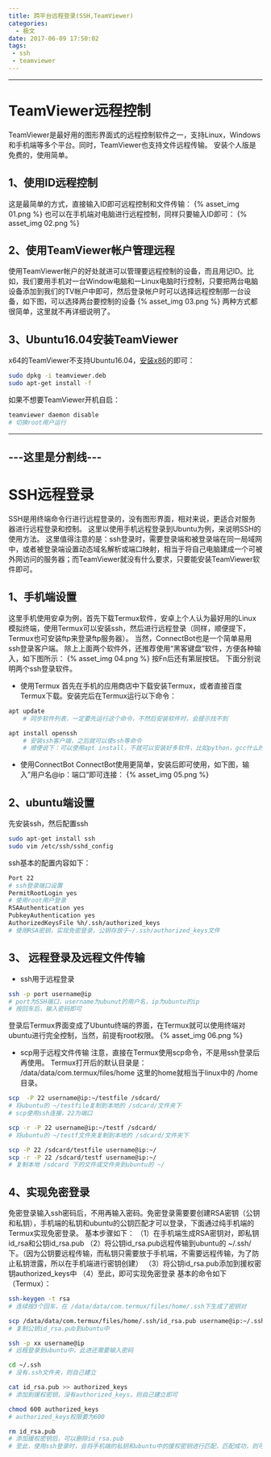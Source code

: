 ```yaml
---
title: 跨平台远程登录(SSH,TeamViewer)
categories:
  - 极文
date: 2017-06-09 17:50:02
tags:
 - ssh
 - teamviewer
---
```


---
# TeamViewer远程控制
TeamViewer是最好用的图形界面式的远程控制软件之一，支持Linux，Windows和手机端等多个平台。同时，TeamViewer也支持文件远程传输。
安装个人版是免费的，使用简单。

<!-- more -->

## 1、使用ID远程控制
这是最简单的方式，直接输入ID即可远程控制和文件传输：
{% asset_img 01.png %}
也可以在手机端对电脑进行远程控制，同样只要输入ID即可：
{% asset_img 02.png %}

## 2、使用TeamViewer帐户管理远程
使用TeamViewer帐户的好处就进可以管理要远程控制的设备，而且用记ID。比如，我们要用手机对一台Window电脑和一Linux电脑时行控制，只要把两台电脑设备添加到我们的TV帐户中即可，然后登录帐户时可以选择远程控制那一台设备，如下图，可以选择两台要控制的设备
{% asset_img 03.png %}
两种方式都很简单，这里就不再详细说明了。

## 3、Ubuntu16.04安装TeamViewer
x64的TeamViewer不支持Ubuntu16.04，[安装x86](https://www.teamviewer.com/en/help/363-How-do-I-install-TeamViewer-on-my-Linux-distribution.aspx#other)的即可：

```bash
sudo dpkg -i teamviewer.deb
sudo apt-get install -f
```
如果不想要TeamViewer开机自启：

```bash
teamviewer daemon disable
# 切换root用户运行	
```


---
---这里是分割线---
---
# SSH远程登录
SSH是用终端命令行进行远程登录的，没有图形界面，相对来说，更适合对服务器进行远程登录和控制。
这里以使用手机远程登录到Ubuntu为例，来说明SSH的使用方法。
这里值得注意的是：ssh登录时，需要登录端和被登录端在同一局域网中，或者被登录端设置动态域名解析或端口映射，相当于将自己电脑建成一个可被外网访问的服务器；而TeamViewer就没有什么要求，只要能安装TeamViewer软件即可。

## 1、手机端设置
这里手机使用安卓为例，首先下载Termux软件，安卓上个人认为最好用的Linux模拟终端，使用Termux可以安装ssh，然后进行远程登录（同样，顺便提下，Termux也可安装ftp来登录ftp服务器）。
当然，ConnectBot也是一个简单易用ssh登录客户端。
除上上面两个软件外，还推荐使用“黑客键盘”软件，方便各种输入，如下图所示：
{% asset_img 04.png %}
按Fn后还有第层按钮。
下面分别说明两个ssh登录软件。

* 使用Termux
首先在手机的应用商店中下载安装Termux，或者直接百度Termux下载。安装完后在Termux运行以下命令：
```bash
apt update
	# 同步软件列表，一定要先运行这个命令，不然后安装软件时，会提示找不到

apt install openssh
	# 安装ssh客户端，之后就可以使ssh等命令
	# 顺便说下：可以使用apt install，不就可以安装好多软件，比如python，gcc什么的，可以自己尝试了，Termux有不少软件。
```

* 使用ConnectBot
ConnectBot使用更简单，安装后即可使用，如下图，输入”用户名@ip：端口“即可连接：
{% asset_img 05.png %}

## 2、ubuntu端设置
先安装ssh，然后配置ssh
```bash
sudo apt-get install ssh
sudo vim /etc/ssh/sshd_config
```

ssh基本的配置内容如下：
```bash
Port 22
# ssh登录端口设置
PermitRootLogin yes  
# 使用root用户登录
RSAAuthentication yes                                                   
PubkeyAuthentication yes
AuthorizedKeysFile %h/.ssh/authorized_keys
# 使用RSA密钥，实现免密登录，公钥存放于~/.ssh/authorized_keys文件
```

## 3、 远程登录及远程文件传输

* ssh用于远程登录
```bash
ssh -p port username@ip
# port为SSH端口，username为ubunut的用户名，ip为ubuntu的ip
# 按回车后，输入密码即可 
```
登录后Termux界面变成了Ubuntu终端的界面，在Termux就可以使用终端对ubuntu进行完全控制，当然，前提有root权限。
{% asset_img 06.png %}

* scp用于远程文件传输
注意，直接在Termux使用scp命令，不是用ssh登录后再使用。
Termux打开后的默认目录是：  /data/data/com.termux/files/home
这里的home就相当于linux中的 /home 目录。
```bash
scp  -P 22 username@ip:~/testfile /sdcard/
# 将ubuntu的 ~/testfile复制到本地的 /sdcard/文件夹下
# scp使用ssh连接，22为端口

scp -r -P 22 username@ip:~/testf /sdcard/
# 将ubuntu的 ~/testf文件夹复制到本地的 /sdcard/文件夹下

scp -P 22 /sdcard/testfile username@ip:~/
scp -r -P 22 /sdcard/testf username@ip:~/
# 复制本地 /sdcard 下的文件或文件夹到ubuntu的 ~/
```

## 4、实现免密登录
免密登录输入ssh密码后，不用再输入密码。免密登录需要要创建RSA密钥（公钥和私钥），手机端的私钥和ubuntu的公钥匹配才可以登录，下面通过纯手机端的Termux实现免密登录。
基本步骤如下：
（1）在手机端生成RSA密钥对，即私钥id_rsa和公钥id_rsa.pub
（2）将公钥id_rsa.pub远程传输到ubuntu的 ~/.ssh/下。（因为公钥要远程传输，而私钥只需要放于手机端，不需要远程传输，为了防止私钥泄露，所以在手机端进行密钥创建）
（3）将公钥id_rsa.pub添加到援权密钥authorized_keys中
（4）至此，即可实现免密登录
基本的命令如下（Termux）：
```bash
ssh-keygen -t rsa
# 连续按3个回车，在 /data/data/com.termux/files/home/.ssh下生成了密钥对

scp /data/data/com.termux/files/home/.ssh/id_rsa.pub username@ip:~/.ssh/
# 复制公钥id_rsa.pub到ubuntu中

ssh -p xx username@ip
# 远程登录到ubuntu中，此进还需要输入密码

cd ~/.ssh
# 没有.ssh文件夹，则自己建立

cat id_rsa.pub >> authorized_keys
# 添加到援权密钥，没有authorized_keys，则自己建立即可

chmod 600 authorized_keys
# authorized_keys权限要为600

rm id_rsa.pub
# 添加援权密钥后，可以删除id_rsa.pub
# 至此，使用ssh登录时，会将手机端的私钥和ubuntu中的援权密钥进行匹配，匹配成功，则可以实现免密登录
```
